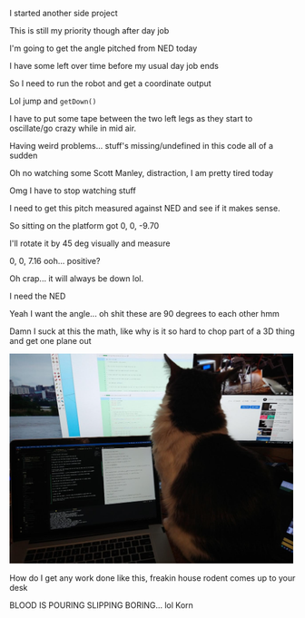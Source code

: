 I started another side project

This is still my priority though after day job

I'm going to get the angle pitched from NED today

I have some left over time before my usual day job ends

So I need to run the robot and get a coordinate output

Lol jump and `getDown()`

I have to put some tape between the two left legs as they start to oscillate/go crazy while in mid air.

Having weird problems... stuff's missing/undefined in this code all of a sudden

Oh no watching some Scott Manley, distraction, I am pretty tired today

Omg I have to stop watching stuff

I need to get this pitch measured against NED and see if it makes sense.

So sitting on the platform got 0, 0, -9.70

I'll rotate it by 45 deg visually and measure

0, 0, 7.16 ooh... positive?

Oh crap... it will always be down lol.

I need the NED

Yeah I want the angle... oh shit these are 90 degrees to each other hmm

Damn I suck at this the math, like why is it so hard to chop part of a 3D thing and get one plane out

<img src="../../media/02-09-2022--house-rodent.PNG" width="500"/>

How do I get any work done like this, freakin house rodent comes up to your desk

BLOOD IS POURING SLIPPING BORING... lol Korn

